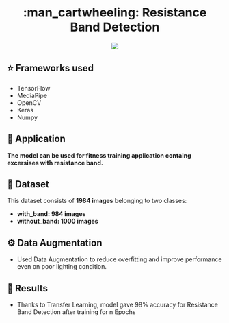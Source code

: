 <h1 align="center"> :man_cartwheeling: Resistance Band Detection</h1>
<div align = "center">
<img src = "https://github.com/Akhil-Tony/Resistance-Band-Detection-Using-Tensorflow/blob/master/20220814_010752.gif" />
</div>

## :star: Frameworks used
- TensorFlow
- MediaPipe
- OpenCV
- Keras
- Numpy

## :wrench: Application
__The model can be used for fitness training application containg excersises with resistance band.__

## :file_folder: Dataset
This dataset consists of __1984 images__ belonging to two classes:
<br>
*	__with_band: 984 images__
*	__without_band: 1000 images__

## :gear: Data Augmentation 

* Used Data Augmentation to reduce overfitting and improve performance even on poor lighting condition.

## :key: Results

- Thanks to Transfer Learning, model gave 98% accuracy for Resistance Band Detection after training for n Epochs
